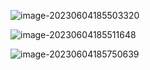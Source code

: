 ![image-20230604185503320](http://devyk.top/2022/202306041855365.png)

![image-20230604185511648](http://devyk.top/2022/202306041855654.png)

![image-20230604185750639](http://devyk.top/2022/202306041857840.png)